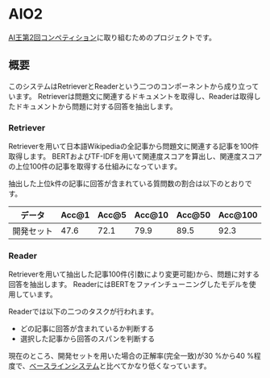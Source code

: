 # AIO2

[AI王第2回コンペティション](https://sites.google.com/view/project-aio/competition2)に取り組むためのプロジェクトです。

## 概要

このシステムはRetrieverとReaderという二つのコンポーネントから成り立っています。
Retrieverは問題文に関連するドキュメントを取得し、Readerは取得したドキュメントから問題に対する回答を抽出します。

### Retriever

Retrieverを用いて日本語Wikipediaの全記事から問題文に関連する記事を100件取得します。
BERTおよびTF-IDFを用いて関連度スコアを算出し、関連度スコアの上位100件の記事を取得する仕組みになっています。

抽出した上位k件の記事に回答が含まれている質問数の割合は以下のとおりです。

|データ|Acc@1|Acc@5|Acc@10|Acc@50|Acc@100|
|----|----|----|----|----|----|
|開発セット|47.6|72.1|79.9|89.5|92.3|

### Reader

Retrieverを用いて抽出した記事100件(引数により変更可能)から、問題に対する回答を抽出します。
ReaderにはBERTをファインチューニングしたモデルを使用しています。

Readerでは以下の二つのタスクが行われます。

- どの記事に回答が含まれているか判断する
- 選択した記事から回答のスパンを判断する

現在のところ、開発セットを用いた場合の正解率(完全一致)が30 %から40 %程度で、[ベースラインシステム](https://github.com/cl-tohoku/AIO2_DPR_baseline)と比べてかなり低くなっています。

